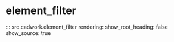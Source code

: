 # element_filter

::: src.cadwork.element_filter
rendering:
show_root_heading: false
show_source: true
